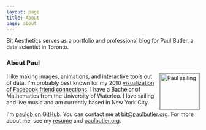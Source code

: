 ```yaml
---
layout: page
title: About
page: about
---
```

Bit Aesthetics serves as a portfolio and professional blog for Paul Butler, a data scientist in Toronto.

### About Paul

<img src="/images/sailing_small.jpg" alt="Paul sailing" style="float: right; padding: 1px; margin-left: 10px; border: 1px solid #555; width: 100px; height: 93px;" />

I like making images, animations, and interactive tools out of data. I'm probably best known for my 2010 [visualization of Facebook friend connections](http://fbmap.bitaesthetics.com). I have a Bachelor of Mathematics from the University of Waterloo. I love sailing and live music and am currently based in New York City.

I'm [paulgb on GitHub](https://github.com/paulgb). You can contact me at [bit@paulbutler.org](mailto:bit@paulbutler.org). For more about me, see my [resume](http://resume.paulbutler.org) and [paulbutler.org](http://paulbutler.org/).
